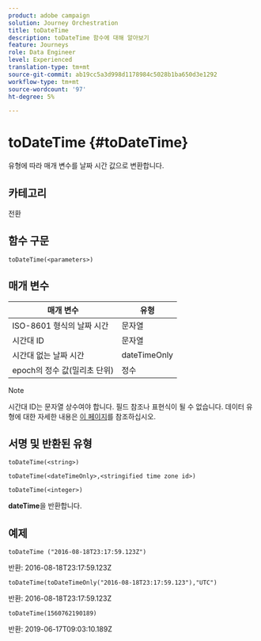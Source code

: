 ```yaml
---
product: adobe campaign
solution: Journey Orchestration
title: toDateTime
description: toDateTime 함수에 대해 알아보기
feature: Journeys
role: Data Engineer
level: Experienced
translation-type: tm+mt
source-git-commit: ab19cc5a3d998d1178984c5028b1ba650d3e1292
workflow-type: tm+mt
source-wordcount: '97'
ht-degree: 5%

---
```


# toDateTime {#toDateTime}

유형에 따라 매개 변수를 날짜 시간 값으로 변환합니다.

## 카테고리

전환

## 함수 구문

`toDateTime(<parameters>)`

## 매개 변수

| 매개 변수 | 유형 |
|-----------|------------------|
| ISO-8601 형식의 날짜 시간 | 문자열 |
| 시간대 ID | 문자열 |
| 시간대 없는 날짜 시간 | dateTimeOnly |
| epoch의 정수 값(밀리초 단위) | 정수 |

>[!NOTE]
>
>시간대 ID는 문자열 상수여야 합니다. 필드 참조나 표현식이 될 수 없습니다. 데이터 유형에 대한 자세한 내용은 [이 페이지](../expression/data-types.md)를 참조하십시오.

## 서명 및 반환된 유형

`toDateTime(<string>)`

`toDateTime(<dateTimeOnly>,<stringified time zone id>)`

`toDateTime(<integer>)`

**dateTime**&#x200B;을 반환합니다.

<!--`toDateTime(<year>,<month>,<dayOfMonth>,<hour>,<minute>,<second>)`

Returns a date time with default time zone UTC.

`toDateTime(<year>,<month>,<dayOfMonth>)`
`toDateTime(<stringified timeZone>,<year>,<month>,<dayOfMonth>)`
`toDateTime(<timeZone>,<year>,<month>,<dayOfMonth>)`

Return a datetime where hour, minute and second set to 0.

`toDateTime(<stringified timeZone>,<year>,<month>,<dayOfMonth>,<hour>,<minute>,<second>)`
`toDateTime(<string>)`
`toDateTime(<string>,<integer>)`
`toDateTime(<stringified timeZone>,<dateTimeOnly)`

`toDateTime(<timeZone>,<integer>)`

Return a datetime.

-->

## 예제

`toDateTime ("2016-08-18T23:17:59.123Z")`

반환: 2016-08-18T23:17:59.123Z

`toDateTime(toDateTimeOnly("2016-08-18T23:17:59.123"),"UTC")`

반환: 2016-08-18T23:17:59.123Z

`toDateTime(1560762190189)`

반환: 2019-06-17T09:03:10.189Z

<!--`toDateTime ("2016-08-18T23:17:59.123", "UTC")`

Returns 2016-08-18T23:17:59.123Z.

`toDateTime("Z",2016,8,18,23,17,59)`

Returns 2016-08-18T23:17:59.000Z.

`toDateTime("Z",2016,8,18)`

Returns 2016-08-18T00:00:00.000Z.-->
